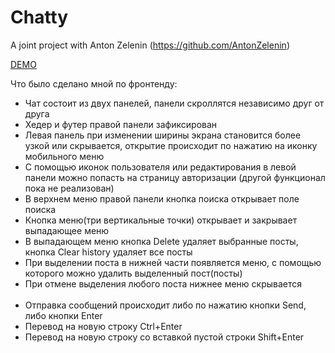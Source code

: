 # Chatty

A joint project with Anton Zelenin (https://github.com/AntonZelenin)

[DEMO](https://antonlitvin.github.io/chatty/app/)

Что было сделано мной по фронтенду:
- Чат состоит из двух панелей, панели скроллятся независимо друг от друга<br>
- Хедер и футер правой панели зафиксирован<br>
- Левая панель при изменении ширины экрана становится более узкой или скрывается, открытие происходит по нажатию на иконку мобильного меню<br>
- С помощью иконок пользователя или редактирования в левой панели можно попасть на страницу авторизации (другой функционал пока не реализован)<br>
- В верхнем меню правой панели кнопка поиска открывает поле поиска<br>
- Кнопка меню(три вертикальные точки) открывает и закрывает выпадающее меню<br>
- В выпадающем меню кнопка Delete удаляет выбранные посты, кнопка Clear history удаляет все посты<br>
- При выделении поста в нижней части появляется меню, с помощью которого можно удалить выделенный пост(посты)<br>
- При отмене выделения любого поста нижнее меню скрывается<br><br>
- Отправка сообщений происходит либо по нажатию кнопки Send, либо кнопки Enter<br>
- Перевод на новую строку Ctrl+Enter<br>
- Перевод на новую строку со вставкой пустой строки Shift+Enter<br>

